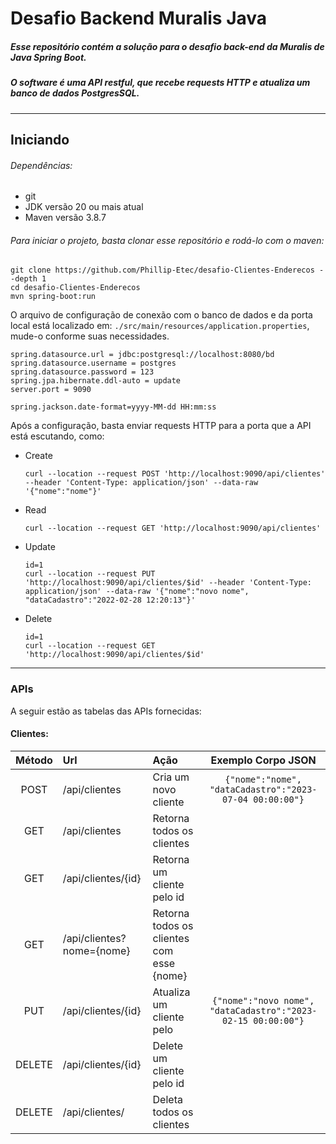 # Desafio Backend Muralis Java
##### Esse repositório contém a solução para o desafio back-end da Muralis de Java Spring Boot.
##### O software é uma API restful, que recebe requests HTTP e atualiza um banco de dados PostgresSQL.
___
## Iniciando
###### Dependências:
* git
* JDK versão 20 ou mais atual
* Maven versão 3.8.7
###### Para iniciar o projeto, basta clonar esse repositório e rodá-lo com o maven:
```
git clone https://github.com/Phillip-Etec/desafio-Clientes-Enderecos --depth 1
cd desafio-Clientes-Enderecos
mvn spring-boot:run
```
O arquivo de configuração de conexão com o banco de dados e da porta local está localizado em: `./src/main/resources/application.properties`, mude-o conforme suas necessidades.
```
spring.datasource.url = jdbc:postgresql://localhost:8080/bd
spring.datasource.username = postgres
spring.datasource.password = 123
spring.jpa.hibernate.ddl-auto = update
server.port = 9090

spring.jackson.date-format=yyyy-MM-dd HH:mm:ss
```

Após a configuração, basta enviar requests HTTP para a porta que a API está escutando, como:
- Create
    ```
    curl --location --request POST 'http://localhost:9090/api/clientes' --header 'Content-Type: application/json' --data-raw '{"nome":"nome"}'
    ```
- Read
    ```
    curl --location --request GET 'http://localhost:9090/api/clientes'
    ```
- Update
    ```
    id=1
    curl --location --request PUT 'http://localhost:9090/api/clientes/$id' --header 'Content-Type: application/json' --data-raw '{"nome":"novo nome", "dataCadastro":"2022-02-28 12:20:13"}'
    ```
- Delete
    ```
    id=1
    curl --location --request GET 'http://localhost:9090/api/clientes/$id'
    ```
___
### APIs
A seguir estão as tabelas das APIs fornecidas:

#### Clientes:
|  Método  | Url |  Ação  | Exemplo Corpo JSON |
| :------: | :-- | :----- | :--------: |
| POST | /api/clientes | Cria um novo cliente | `{"nome":"nome", "dataCadastro":"2023-07-04 00:00:00"}` |
| GET | /api/clientes | Retorna todos os clientes | ` ` |
| GET | /api/clientes/{id} | Retorna um cliente pelo id | ` ` |
| GET | /api/clientes?nome={nome} | Retorna todos os clientes com esse {nome} | ` ` |
| PUT | /api/clientes/{id} | Atualiza um cliente pelo | `{"nome":"novo nome", "dataCadastro":"2023-02-15 00:00:00"}` |
| DELETE | /api/clientes/{id} | Delete um cliente pelo id | ` ` |
| DELETE | /api/clientes/ | Deleta todos os clientes | ` ` |